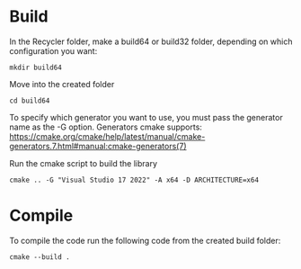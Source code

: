 # **Build**

  In the Recycler folder, make a build64 or build32 folder, depending on which configuration you want:
  
    mkdir build64
    
  Move into the created folder

    cd build64
  
  To specify which generator you want to use, you must pass the generator name as the -G option. 
  Generators cmake supports: https://cmake.org/cmake/help/latest/manual/cmake-generators.7.html#manual:cmake-generators(7)
  
  Run the cmake script to build the library
  
    cmake .. -G "Visual Studio 17 2022" -A x64 -D ARCHITECTURE=x64
# **Compile**

  To compile the code run the following code from the created build folder:
  
    cmake --build .

